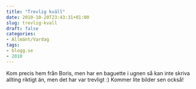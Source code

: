 ```yaml
---
title: "Trevlig kväll"
date: 2010-10-20T23:43:31+01:00
slug: trevlig-kvall
draft: false
categories:
- Allmänt/Vardag
tags:
- blogg.se
- 2010
---
```

Kom precis hem från Boris, men har en baguette i ugnen så kan inte skriva allting riktigt än, men det har var trevligt :) Kommer lite bilder sen också!